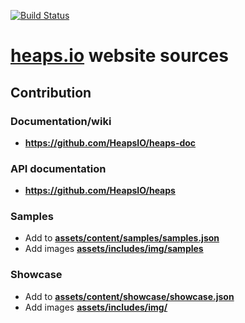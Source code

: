 [![Build Status](https://travis-ci.org/HeapsIO/heaps.io.svg?branch=master)](https://travis-ci.org/HeapsIO/heaps.io)

# [heaps.io](https://heaps.io) website sources

## Contribution

### Documentation/wiki

 * **<https://github.com/HeapsIO/heaps-doc>**

### API documentation

 * **<https://github.com/HeapsIO/heaps>**

### Samples

 * Add to **[assets/content/samples/samples.json](./assets/content/samples/samples.json)**  
 * Add images **[assets/includes/img/samples](./assets/includes/img/samples)**

### Showcase

 * Add to **[assets/content/showcase/showcase.json](./assets/content/showcase/showcase.json)**  
 * Add images **[assets/includes/img/](./assets/includes/img/)**
